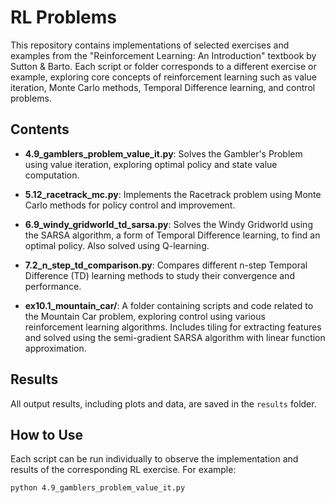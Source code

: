 # RL Problems

This repository contains implementations of selected exercises and examples from the "Reinforcement Learning: An Introduction" textbook by Sutton & Barto. Each script or folder corresponds to a different exercise or example, exploring core concepts of reinforcement learning such as value iteration, Monte Carlo methods, Temporal Difference learning, and control problems.

## Contents

- **4.9_gamblers_problem_value_it.py**: Solves the Gambler's Problem using value iteration, exploring optimal policy and state value computation.
  
- **5.12_racetrack_mc.py**: Implements the Racetrack problem using Monte Carlo methods for policy control and improvement.
  
- **6.9_windy_gridworld_td_sarsa.py**: Solves the Windy Gridworld using the SARSA algorithm, a form of Temporal Difference learning, to find an optimal policy. Also solved using Q-learning.
  
- **7.2_n_step_td_comparison.py**: Compares different n-step Temporal Difference (TD) learning methods to study their convergence and performance.

- **ex10.1_mountain_car/**: A folder containing scripts and code related to the Mountain Car problem, exploring control using various reinforcement learning algorithms. Includes tiling for extracting features and solved using the semi-gradient SARSA algorithm with linear function approximation.

## Results

All output results, including plots and data, are saved in the `results` folder.

## How to Use

Each script can be run individually to observe the implementation and results of the corresponding RL exercise. For example:
```bash
python 4.9_gamblers_problem_value_it.py
```